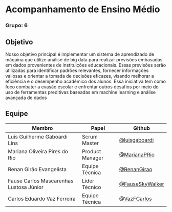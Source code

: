 # Acompanhamento de Ensino Médio

### Grupo: 6

## Objetivo

Nosso objetivo principal é implementar um sistema de aprendizado de máquina que utilize
análise de big data para realizar previsões embasadas em dados provenientes de instituições
educacionais. Essas previsões serão utilizadas para identificar padrões relevantes, fornecer
informações valiosas e orientar a tomada de decisões eficazes, visando melhorar a eficiência e o
desempenho acadêmico dos alunos. Essa iniciativa tem como foco combater a evasão escolar e
enfrentar outros desafios por meio do uso de ferramentas preditivas baseadas em machine learning e
análise avançada de dados

## Equipe

| Membro                                  | Papel           | Github                                               |
| --------------------------------------- | --------------- | ---------------------------------------------------- |
| Luís Guilherme Gaboardi Lins            | Scrum Master    | [@luisgaboardi](https://github.com/luisgaboardi)     |
| Mariana Oliveira Pires do Rio           | Product Manager | [@MarianaPRio](https://github.com/MarianaPRio)       |
| Renan Girão Evangelista                 | Equipe Técnica  | [@RenanGirao](https://github.com/RenanGirao)         |
| Fause Carlos Mascarenhas Lustosa Júnior | Líder Técnico   | [@FauseSkyWalker](https://github.com/FauseSkyWalker) |
| Carlos Eduardo Vaz Ferreira             | Equipe Técnica  | [@VazFCarlos](https://github.com/VazFCarlos)         |
